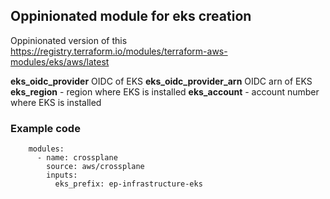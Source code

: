 ## Oppinionated module for eks creation ##


Oppinionated version of this https://registry.terraform.io/modules/terraform-aws-modules/eks/aws/latest

__eks_oidc_provider__ OIDC of EKS
__eks_oidc_provider_arn__ OIDC arn of EKS
__eks_region__ - region where EKS is installed
__eks_account__ - account number where EKS is installed

### Example code ###

```
    modules:
      - name: crossplane
        source: aws/crossplane
        inputs:
          eks_prefix: ep-infrastructure-eks

```

